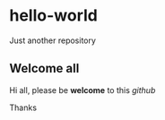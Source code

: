 # hello-world
Just another repository

## Welcome all

Hi all, please be **welcome** to this *github*

Thanks
